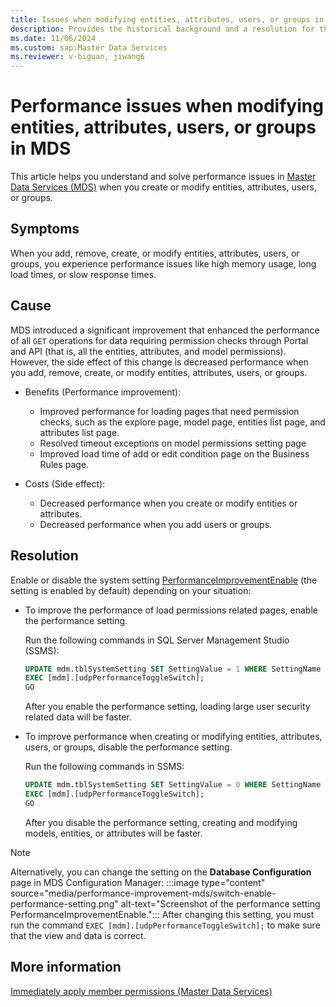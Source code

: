 ```yaml
---
title: Issues when modifying entities, attributes, users, or groups in MDS 
description: Provides the historical background and a resolution for the issues that occur after a performance improvement in Master Data Services.
ms.date: 11/06/2024
ms.custom: sap:Master Data Services
ms.reviewer: v-biguan, jiwang6
---
```

# Performance issues when modifying entities, attributes, users, or groups in MDS

This article helps you understand and solve performance issues in [Master Data Services (MDS)](/sql/master-data-services/master-data-services-overview-mds) when you create or modify entities, attributes, users, or groups.

## Symptoms

When you add, remove, create, or modify entities, attributes, users, or groups, you experience performance issues like high memory usage, long load times, or slow response times. 

## Cause

MDS introduced a significant improvement that enhanced the performance of all `GET` operations for data requiring permission checks through Portal and API (that is, all the entities, attributes, and model permissions). However, the side effect of this change is decreased performance when you add, remove, create, or modify entities, attributes, users, or groups.

- Benefits (Performance improvement):

  - Improved performance for loading pages that need permission checks, such as the explore page, model page, entities list page, and attributes list page.
  - Resolved timeout exceptions on model permissions setting page
  - Improved load time of add or edit condition page on the Business Rules page.

- Costs (Side effect):

  - Decreased performance when you create or modify entities or attributes.
  - Decreased performance when you add users or groups.

## Resolution

Enable or disable the system setting [PerformanceImprovementEnable](/sql/master-data-services/system-settings-master-data-services#Performance) (the setting is enabled by default) depending on your situation:

- To improve the performance of load permissions related pages, enable the performance setting.

  Run the following commands in SQL Server Management Studio (SSMS):

  ```SQL
  UPDATE mdm.tblSystemSetting SET SettingValue = 1 WHERE SettingName = 'PerformanceImprovementEnable';
  EXEC [mdm].[udpPerformanceToggleSwitch];
  GO
  ```

  After you enable the performance setting, loading large user security related data will be faster.

- To improve performance when creating or modifying entities, attributes, users, or groups, disable the performance setting.

  Run the following commands in SSMS:

  ```SQL
  UPDATE mdm.tblSystemSetting SET SettingValue = 0 WHERE SettingName = 'PerformanceImprovementEnable';
  EXEC [mdm].[udpPerformanceToggleSwitch];
  GO
  ```
  After you disable the performance setting, creating and modifying models, entities, or attributes will be faster.

> [!NOTE]
> Alternatively, you can change the setting on the **Database Configuration** page in MDS Configuration Manager:
> :::image type="content" source="media/performance-improvement-mds/switch-enable-performance-setting.png" alt-text="Screenshot of the performance setting  PerformanceImprovementEnable.":::
> After changing this setting, you must run the command `EXEC [mdm].[udpPerformanceToggleSwitch];` to make sure that the view and data is correct.

## More information

[Immediately apply member permissions (Master Data Services)](/sql/master-data-services/immediately-apply-member-permissions-master-data-services)
